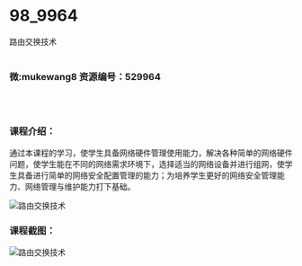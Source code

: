 # 98_9964
路由交换技术
<br/></br>
<h3>微:mukewang8 资源编号：529964</h3>
<br/></br>
<h3>课程介绍：</h3>
<p>通过本课程的学习，使学生具备网络硬件管理使用能力，解决各种简单的网络硬件问题，使学生能在不同的网络需求环境下，选择适当的网络设备并进行组网，使学生具备进行简单的网络安全配置管理的能力；为培养学生更好的网络安全管理能力、网络管理与维护能力打下基础。</p>
<p><img src="https://www.ko996.com/wp-content/uploads/img/2020/01/1-49-300x169.png" alt="路由交换技术"></p>
<div class="info-desc">
<h3>课程截图：</h3>
<p><img src="https://www.ko996.com/wp-content/uploads/img/2020/01/11-51.png" alt="路由交换技术"></p>


			
</div>
